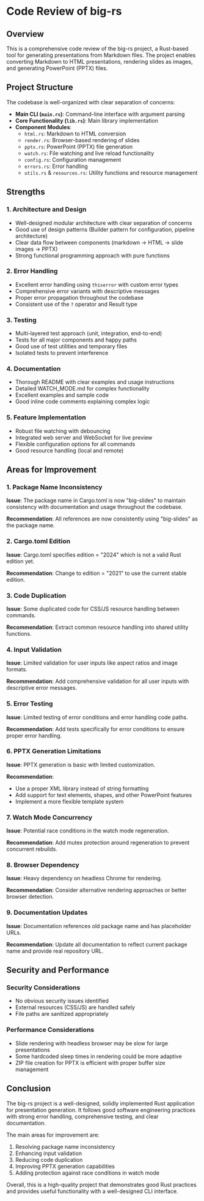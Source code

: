 # Code Review of big-rs

## Overview

This is a comprehensive code review of the big-rs project, a Rust-based tool for generating presentations from Markdown files. The project enables converting Markdown to HTML presentations, rendering slides as images, and generating PowerPoint (PPTX) files.

## Project Structure

The codebase is well-organized with clear separation of concerns:

- **Main CLI (`main.rs`)**: Command-line interface with argument parsing
- **Core Functionality (`lib.rs`)**: Main library implementation
- **Component Modules**:
  - `html.rs`: Markdown to HTML conversion
  - `render.rs`: Browser-based rendering of slides
  - `pptx.rs`: PowerPoint (PPTX) file generation
  - `watch.rs`: File watching and live reload functionality
  - `config.rs`: Configuration management
  - `errors.rs`: Error handling
  - `utils.rs` & `resources.rs`: Utility functions and resource management

## Strengths

### 1. Architecture and Design

- Well-designed modular architecture with clear separation of concerns
- Good use of design patterns (Builder pattern for configuration, pipeline architecture)
- Clear data flow between components (markdown → HTML → slide images → PPTX)
- Strong functional programming approach with pure functions

### 2. Error Handling

- Excellent error handling using `thiserror` with custom error types
- Comprehensive error variants with descriptive messages
- Proper error propagation throughout the codebase
- Consistent use of the `?` operator and Result type

### 3. Testing

- Multi-layered test approach (unit, integration, end-to-end)
- Tests for all major components and happy paths
- Good use of test utilities and temporary files
- Isolated tests to prevent interference

### 4. Documentation

- Thorough README with clear examples and usage instructions
- Detailed WATCH_MODE.md for complex functionality
- Excellent examples and sample code
- Good inline code comments explaining complex logic

### 5. Feature Implementation

- Robust file watching with debouncing
- Integrated web server and WebSocket for live preview
- Flexible configuration options for all commands
- Good resource handling (local and remote)

## Areas for Improvement

### 1. Package Name Inconsistency

**Issue**: The package name in Cargo.toml is now "big-slides" to maintain consistency with documentation and usage throughout the codebase.

**Recommendation**: All references are now consistently using "big-slides" as the package name.

### 2. Cargo.toml Edition

**Issue**: Cargo.toml specifies edition = "2024" which is not a valid Rust edition yet.

**Recommendation**: Change to edition = "2021" to use the current stable edition.

### 3. Code Duplication

**Issue**: Some duplicated code for CSS/JS resource handling between commands.

**Recommendation**: Extract common resource handling into shared utility functions.

### 4. Input Validation

**Issue**: Limited validation for user inputs like aspect ratios and image formats.

**Recommendation**: Add comprehensive validation for all user inputs with descriptive error messages.

### 5. Error Testing

**Issue**: Limited testing of error conditions and error handling code paths.

**Recommendation**: Add tests specifically for error conditions to ensure proper error handling.

### 6. PPTX Generation Limitations

**Issue**: PPTX generation is basic with limited customization.

**Recommendation**:
- Use a proper XML library instead of string formatting
- Add support for text elements, shapes, and other PowerPoint features
- Implement a more flexible template system

### 7. Watch Mode Concurrency

**Issue**: Potential race conditions in the watch mode regeneration.

**Recommendation**: Add mutex protection around regeneration to prevent concurrent rebuilds.

### 8. Browser Dependency

**Issue**: Heavy dependency on headless Chrome for rendering.

**Recommendation**: Consider alternative rendering approaches or better browser detection.

### 9. Documentation Updates

**Issue**: Documentation references old package name and has placeholder URLs.

**Recommendation**: Update all documentation to reflect current package name and provide real repository URL.

## Security and Performance

### Security Considerations

- No obvious security issues identified
- External resources (CSS/JS) are handled safely
- File paths are sanitized appropriately

### Performance Considerations

- Slide rendering with headless browser may be slow for large presentations
- Some hardcoded sleep times in rendering could be more adaptive
- ZIP file creation for PPTX is efficient with proper buffer size management

## Conclusion

The big-rs project is a well-designed, solidly implemented Rust application for presentation generation. It follows good software engineering practices with strong error handling, comprehensive testing, and clear documentation.

The main areas for improvement are:
1. Resolving package name inconsistency
2. Enhancing input validation
3. Reducing code duplication
4. Improving PPTX generation capabilities
5. Adding protection against race conditions in watch mode

Overall, this is a high-quality project that demonstrates good Rust practices and provides useful functionality with a well-designed CLI interface.
